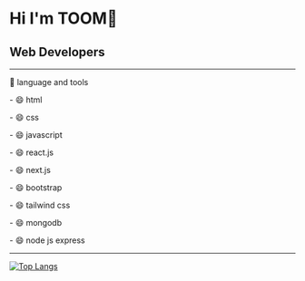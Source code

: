 <div>
  <h1>Hi I'm TOOM👋</h1>
  <h2>Web Developers</h2>
</div>

<hr>

<div>
  <p>📖 language and tools</p>
  <p>  - 😄 html</p>
  <p>  - 😄 css</p>
  <p>  - 😄 javascript</p>
  <p>  - 😄 react.js</p>
  <p>  - 😄 next.js</p>
  <p>  - 😄 bootstrap</p>
  <p>  - 😄 tailwind css</p>
  <p>  - 😄 mongodb</p>
  <p>  - 😄 node js express</p>
</div>

<hr>

[![Top Langs](https://github-readme-stats.vercel.app/api/top-langs/?username=toomnineteen&layout=compact&theme=vision-friendly-dark)](https://github.com/anuraghazra/github-readme-stats)



<div></div>
